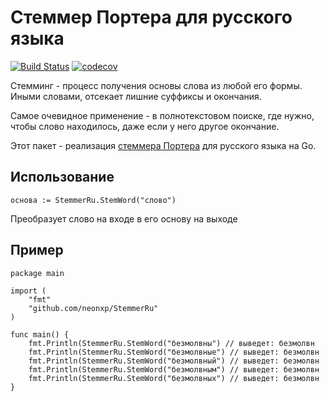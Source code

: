 # Стеммер Портера для русского языка

[![Build Status](https://travis-ci.org/NeonXP/StemmerRu.svg?branch=master)](https://travis-ci.org/NeonXP/StemmerRu)
[![codecov](https://codecov.io/gh/NeonXP/StemmerRu/branch/master/graph/badge.svg)](https://codecov.io/gh/NeonXP/StemmerRu)

Стемминг - процесс получения основы слова из любой его формы. Иными словами, отсекает лишние суффиксы и окончания.

Самое очевидное применение - в полнотекстовом поиске, где нужно, чтобы слово находилось, даже если у него другое окончание.

Этот пакет - реализация [стеммера Портера](https://ru.wikipedia.org/wiki/Стемминг#Стеммер_Портера) для русского языка на Go.

## Использование

`основа := StemmerRu.StemWord("слово")`

Преобразует слово на входе в его основу на выходе

## Пример

```
package main

import (
	"fmt"
	"github.com/neonxp/StemmerRu"
)

func main() {
	fmt.Println(StemmerRu.StemWord("безмолвны") // выведет: безмолвн
	fmt.Println(StemmerRu.StemWord("безмолвные") // выведет: безмолвн
	fmt.Println(StemmerRu.StemWord("безмолвный") // выведет: безмолвн
	fmt.Println(StemmerRu.StemWord("безмолвным") // выведет: безмолвн
	fmt.Println(StemmerRu.StemWord("безмолвных") // выведет: безмолвн
}
```
